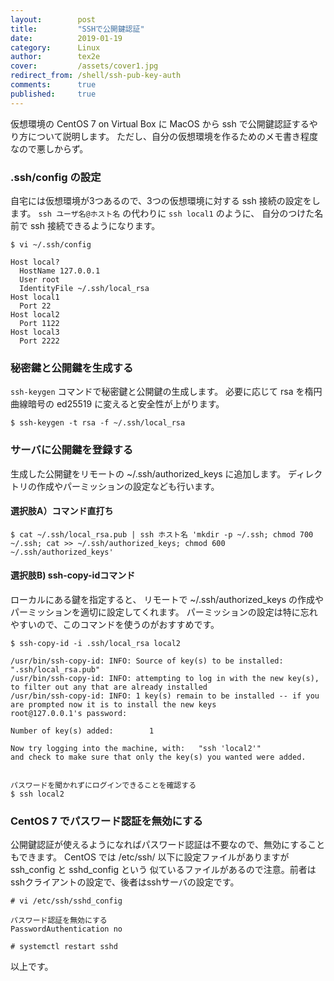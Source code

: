 ```yaml
---
layout:        post
title:         "SSHで公開鍵認証"
date:          2019-01-19
category:      Linux
author:        tex2e
cover:         /assets/cover1.jpg
redirect_from: /shell/ssh-pub-key-auth
comments:      true
published:     true
---
```


仮想環境の CentOS 7 on Virtual Box に MacOS から ssh で公開鍵認証するやり方について説明します。
ただし、自分の仮想環境を作るためのメモ書き程度なので悪しからず。

### .ssh/config の設定

自宅には仮想環境が3つあるので、3つの仮想環境に対する ssh 接続の設定をします。
`ssh ユーザ名@ホスト名` の代わりに `ssh local1` のように、
自分のつけた名前で ssh 接続できるようになります。

```command
$ vi ~/.ssh/config

Host local?
  HostName 127.0.0.1
  User root
  IdentityFile ~/.ssh/local_rsa
Host local1
  Port 22
Host local2
  Port 1122
Host local3
  Port 2222
```

### 秘密鍵と公開鍵を生成する

`ssh-keygen` コマンドで秘密鍵と公開鍵の生成します。
必要に応じて rsa を楕円曲線暗号の ed25519 に変えると安全性が上がります。

```command
$ ssh-keygen -t rsa -f ~/.ssh/local_rsa
```

### サーバに公開鍵を登録する

生成した公開鍵をリモートの ~/.ssh/authorized_keys に追加します。
ディレクトリの作成やパーミッションの設定なども行います。

#### 選択肢A）コマンド直打ち

```command
$ cat ~/.ssh/local_rsa.pub | ssh ホスト名 'mkdir -p ~/.ssh; chmod 700 ~/.ssh; cat >> ~/.ssh/authorized_keys; chmod 600 ~/.ssh/authorized_keys'
```

#### 選択肢B) ssh-copy-idコマンド

ローカルにある鍵を指定すると、
リモートで ~/.ssh/authorized_keys の作成やパーミッションを適切に設定してくれます。
パーミッションの設定は特に忘れやすいので、このコマンドを使うのがおすすめです。

```command
$ ssh-copy-id -i .ssh/local_rsa local2

/usr/bin/ssh-copy-id: INFO: Source of key(s) to be installed: ".ssh/local_rsa.pub"
/usr/bin/ssh-copy-id: INFO: attempting to log in with the new key(s), to filter out any that are already installed
/usr/bin/ssh-copy-id: INFO: 1 key(s) remain to be installed -- if you are prompted now it is to install the new keys
root@127.0.0.1's password:

Number of key(s) added:        1

Now try logging into the machine, with:   "ssh 'local2'"
and check to make sure that only the key(s) you wanted were added.


パスワードを聞かれずにログインできることを確認する
$ ssh local2
```

### CentOS 7 でパスワード認証を無効にする

公開鍵認証が使えるようになればパスワード認証は不要なので、無効にすることもできます。
CentOS では /etc/ssh/ 以下に設定ファイルがありますが ssh_config と sshd_config という
似ているファイルがあるので注意。前者はsshクライアントの設定で、後者はsshサーバの設定です。

```command
# vi /etc/ssh/sshd_config

パスワード認証を無効にする
PasswordAuthentication no

# systemctl restart sshd
```

以上です。
